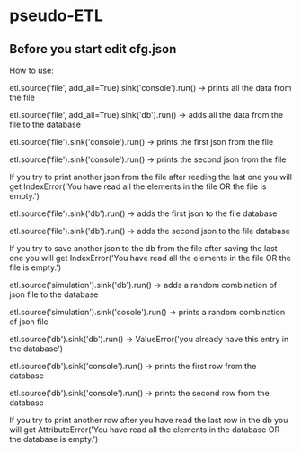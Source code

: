 # pseudo-ETL

## Before you start edit cfg.json


How to use:

etl.source('file', add_all=True).sink('console').run() -> prints all the data from the file

etl.source('file', add_all=True).sink('db').run() -> adds all the data from the file to the database


etl.source('file').sink('console').run() -> prints the first json from the file

etl.source('file').sink('console').run() -> prints the second json from the file

If you try to print another json from the file after reading the last one you will get IndexError('You have read all the elements in the file OR the file is empty.')


etl.source('file').sink('db').run() -> adds the first json to the file database

etl.source('file').sink('db').run() -> adds the second json to the file database

If you try to save another json to the db from the file after saving the last one you will get IndexError('You have read all the elements in the file OR the file is empty.')


etl.source('simulation').sink('db').run() -> adds a random combination of json file to the database

etl.source('simulation').sink('cosole').run() -> prints a random combination of json file



etl.source('db').sink('db').run() -> ValueError('you already have this entry in the database')


etl.source('db').sink('console').run() -> prints the first row from the database

etl.source('db').sink('console').run() -> prints the second row from the database

If you try to print another row after you have read the last row in the db you will get AttributeError('You have read all the elements in the database OR the database is empty.')
